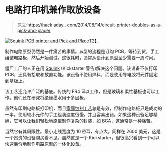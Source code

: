 # 电路打印机兼作取放设备

> 原文:[https://hack aday . com/2014/08/14/circuit-printer-doubles-as-a-pick-and-place/](https://hackaday.com/2014/08/14/circuit-printer-doubles-as-a-pick-and-place/)

[![Squink PCB printer and Pick and Place](../Images/966fb41953f03246685858c6c240d3bc.png)T2】](http://hackaday.com/2014/08/14/circuit-printer-doubles-as-a-pick-and-place/squink/)

制作电路原型仍然是一件痛苦的事情。典型的流程是订购 PCB，等待到货，手工组装电路板，然后开始测试。这很耗时，通常从设计到原型至少需要一周时间。

僵尸工厂的人正在用 [Squink](https://www.kickstarter.com/projects/botfactory/squink-the-personal-electronic-circuit-factory) (Kickstarter 警告)解决这个问题。该设备不仅打印 PCB，还具有拾取和放置功能。该设备不使用焊料，而是使用导电胶将元件固定到基板上。

该工艺还允许广泛的基底。传统的 FR4 可以工作，但是玻璃和柔性基板也可以工作。他们还在研究将绝缘墨水用于多层板。

虽然有印刷电路板打印机，而且[家庭蚀刻工艺](http://hackaday.com/2014/01/05/testing-the-limits-of-home-pcb-etching/)总是有效，但制作电路板只是成功的一半。使用较小元件的手工组装速度很慢，并且容易出错。如果这种设备足够精确，它可以让我们轻松地原型制作复杂的封装，如 BGA，这通常是一种痛苦。

当然它有其局限性。最小走线宽度为 10 密耳，有点大。同样在 2600 美元，这是一个昂贵的设备购买看不见。虽然这是一个 Kickstarter，但很高兴看到一个可以快速廉价地制作电路原型的一体化设备。